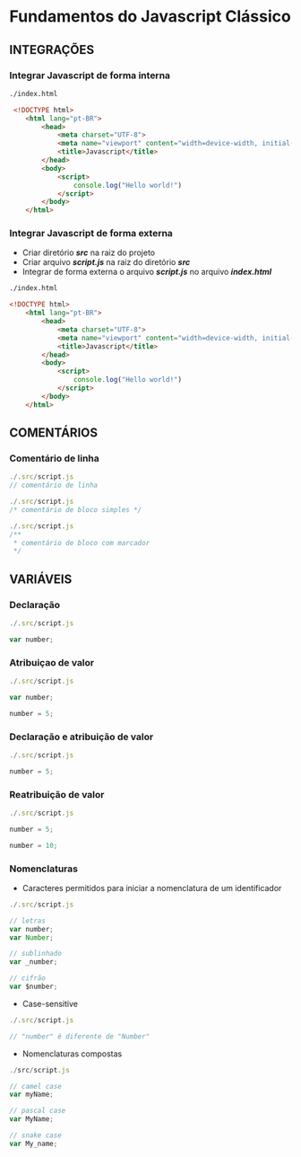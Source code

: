 # Fundamentos do Javascript Clássico 

## INTEGRAÇÕES

### Integrar Javascript de forma interna 

~~~ html
./index.html

 <!DOCTYPE html>
    <html lang="pt-BR">
        <head>
            <meta charset="UTF-8">
            <meta name="viewport" content="width=device-width, initial-scale=1.0">
            <title>Javascript</title>
        </head>
        <body>
            <script>
                console.log("Hello world!")
            </script> 
        </body>
    </html>
~~~

### Integrar Javascript de forma externa 

- Criar diretório ***src*** na raiz do projeto
- Criar arquivo ***script.js*** na raiz do diretório ***src***
- Integrar de forma externa o arquivo ***script.js*** no arquivo ***index.html***

~~~ html
./index.html

<!DOCTYPE html>
    <html lang="pt-BR">
        <head>
            <meta charset="UTF-8">
            <meta name="viewport" content="width=device-width, initial-scale=1.0">
            <title>Javascript</title>
        </head>
        <body>
            <script>
                console.log("Hello world!")
            </script> 
        </body>
    </html>
~~~

## COMENTÁRIOS 

### Comentário de linha

~~~ javascript
./.src/script.js
// comentário de linha 
~~~
~~~ javascript
./.src/script.js
/* comentário de bloco simples */
~~~
~~~ javascript
./.src/script.js
/**
 * comentário de bloco com marcador 
 */
~~~

## VARIÁVEIS 

### Declaração 

~~~ javascript
./.src/script.js

var number;

~~~

### Atribuiçao de valor 

~~~ javascript
./.src/script.js

var number;

number = 5;

~~~

### Declaração e atribuição de valor 

~~~ javascript
./.src/script.js

number = 5;

~~~

### Reatribuição de valor 

~~~ javascript
./.src/script.js

number = 5;

number = 10;

~~~

### Nomenclaturas

- Caracteres permitidos para iniciar a nomenclatura de um identificador 

~~~ javascript
./.src/script.js

// letras
var number;
var Number; 

// sublinhado
var _number;

// cifrão
var $number;

~~~

- Case-sensitive 

~~~ javascript
./.src/script.js

// "number" é diferente de "Number"

~~~

- Nomenclaturas compostas 

~~~ javascript
./src/script.js

// camel case
var myName;

// pascal case
var MyName;

// snake case
var My_name;